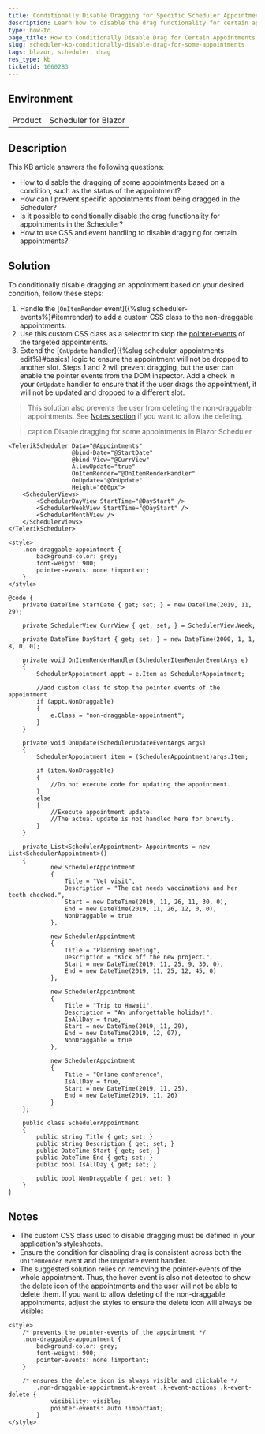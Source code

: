 ```yaml
---
title: Conditionally Disable Dragging for Specific Scheduler Appointments
description: Learn how to disable the drag functionality for certain appointments in the Scheduler component based on a condition.
type: how-to
page_title: How to Conditionally Disable Drag for Certain Appointments in Blazor Scheduler
slug: scheduler-kb-conditionally-disable-drag-for-some-appointments
tags: blazor, scheduler, drag
res_type: kb
ticketid: 1660283
---
```


## Environment

<table>
    <tbody>
        <tr>
            <td>Product</td>
            <td>Scheduler for Blazor</td>
        </tr>
    </tbody>
</table>

## Description

This KB article answers the following questions:

* How to disable the dragging of some appointments based on a condition, such as the status of the appointment?
* How can I prevent specific appointments from being dragged in the Scheduler?
* Is it possible to conditionally disable the drag functionality for appointments in the Scheduler?
* How to use CSS and event handling to disable dragging for certain appointments?

## Solution

To conditionally disable dragging an appointment based on your desired condition, follow these steps:

1. Handle the [`OnItemRender` event]({%slug scheduler-events%}#itemrender) to add a custom CSS class to the non-draggable appointments.
2. Use this custom CSS class as a selector to stop the [pointer-events](https://www.w3schools.com/cssref/css3_pr_pointer-events.php) of the targeted appointments.
3. Extend the [`OnUpdate` handler]({%slug scheduler-appointments-edit%}#basics) logic to ensure the appointment will not be dropped to another slot. Steps 1 and 2 will prevent dragging, but the user can enable the pointer events from the DOM inspector. Add a check in your `OnUpdate` handler to ensure that if the user drags the appointment, it will not be updated and dropped to a different slot.

> This solution also prevents the user from deleting the non-draggable appointments. See [Notes section](#notes) if you want to allow the deleting.

>caption Disable dragging for some appointments in Blazor Scheduler

````CSHTML
<TelerikScheduler Data="@Appointments"
                  @bind-Date="@StartDate"
                  @bind-View="@CurrView"
                  AllowUpdate="true"
                  OnItemRender="@OnItemRenderHandler"
                  OnUpdate="@OnUpdate"
                  Height="600px">
    <SchedulerViews>
        <SchedulerDayView StartTime="@DayStart" />
        <SchedulerWeekView StartTime="@DayStart" />
        <SchedulerMonthView />
    </SchedulerViews>
</TelerikScheduler>

<style>
    .non-draggable-appointment {
        background-color: grey;
        font-weight: 900;
        pointer-events: none !important;
    }
</style>

@code {
    private DateTime StartDate { get; set; } = new DateTime(2019, 11, 29);

    private SchedulerView CurrView { get; set; } = SchedulerView.Week;

    private DateTime DayStart { get; set; } = new DateTime(2000, 1, 1, 8, 0, 0);

    private void OnItemRenderHandler(SchedulerItemRenderEventArgs e)
    {
        SchedulerAppointment appt = e.Item as SchedulerAppointment;
        
        //add custom class to stop the pointer events of the appointment
        if (appt.NonDraggable)
        {
            e.Class = "non-draggable-appointment";
        }
    }

    private void OnUpdate(SchedulerUpdateEventArgs args)
    {
        SchedulerAppointment item = (SchedulerAppointment)args.Item;

        if (item.NonDraggable)
        {
            //Do not execute code for updating the appointment.
        }
        else
        {
            //Execute appointment update.
            //The actual update is not handled here for brevity.
        }
    }

    private List<SchedulerAppointment> Appointments = new List<SchedulerAppointment>()
    {
            new SchedulerAppointment
            {
                Title = "Vet visit",
                Description = "The cat needs vaccinations and her teeth checked.",
                Start = new DateTime(2019, 11, 26, 11, 30, 0),
                End = new DateTime(2019, 11, 26, 12, 0, 0),
                NonDraggable = true
            },

            new SchedulerAppointment
            {
                Title = "Planning meeting",
                Description = "Kick off the new project.",
                Start = new DateTime(2019, 11, 25, 9, 30, 0),
                End = new DateTime(2019, 11, 25, 12, 45, 0)
            },

            new SchedulerAppointment
            {
                Title = "Trip to Hawaii",
                Description = "An unforgettable holiday!",
                IsAllDay = true,
                Start = new DateTime(2019, 11, 29),
                End = new DateTime(2019, 12, 07),
                NonDraggable = true
            },

            new SchedulerAppointment
            {
                Title = "Online conference",
                IsAllDay = true,
                Start = new DateTime(2019, 11, 25),
                End = new DateTime(2019, 11, 26)
            }
    };

    public class SchedulerAppointment
    {
        public string Title { get; set; }
        public string Description { get; set; }
        public DateTime Start { get; set; }
        public DateTime End { get; set; }
        public bool IsAllDay { get; set; }

        public bool NonDraggable { get; set; }
    }
}
````

## Notes

* The custom CSS class used to disable dragging must be defined in your application's stylesheets.
* Ensure the condition for disabling drag is consistent across both the `OnItemRender` event and the `OnUpdate` event handler.
* The suggested solution relies on removing the pointer-events of the whole appointment. Thus, the hover event is also not detected to show the delete icon of the appointments and the user will not be able to delete them. If you want to allow deleting of the non-draggable appointments, adjust the styles to ensure the delete icon will always be visible:

````
<style>
    /* prevents the pointer-events of the appointment */
    .non-draggable-appointment {
        background-color: grey;
        font-weight: 900;
        pointer-events: none !important;
    }

    /* ensures the delete icon is always visible and clickable */
        .non-draggable-appointment.k-event .k-event-actions .k-event-delete {
            visibility: visible;
            pointer-events: auto !important;
        }
</style>
````

